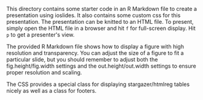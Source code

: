 This directory contains some starter code in an R Markdown file to create a presentation using ioslides. It also contains some custom css for this presentation. The presentation can be knitted to an HTML file. To present, simply open the HTML file in a browser and hit `f` for full-screen display. Hit `p` to get a presenter's view. 

The provided R Markdown file shows how to display a figure with high resolution and transparency. You can adjust the size of a figure to fit a particular slide, but you should remember to adjust both the fig.height/fig.width settings and the out.height/out.width settings to ensure proper resolution and scaling. 

The CSS provides a special class for displaying stargazer/htmlreg tables nicely as well as a class for footers. 